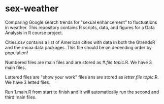 # sex-weather
Comparing Google search trends for "sexual enhancement" to fluctuations in weather. This repository contains R scripts, data, and figures for a Data Analysis in R course project.

Cities.csv contains a list of American cities with data in both the GtrendsR and the rnoaa data packages.
This file should be on decending order by population!

Numbered files are main files and are stored as *#*.*file topic*.R. We have 3 main files.

Lettered files are "show your work" files ans are stored as *letter*.*file topic*.R. We have 3 letted files.

Run 1.main.R from start to finish and it will automatically run the second and third main files.
